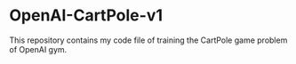 # OpenAI-CartPole-v1
This repository contains my code file of  training the CartPole game problem of OpenAI gym.
